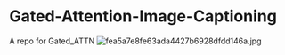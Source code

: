 # Gated-Attention-Image-Captioning
A  repo for Gated_ATTN
![fea5a7e8fe63ada4427b6928dfdd146a.jpg](https://lau-ob-pac-1367381190.cos.ap-guangzhou.myqcloud.com/sandox/202510222328243.jpg)
